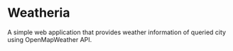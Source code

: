 # Weatheria
A simple web application that provides weather information of queried city using OpenMapWeather API.
